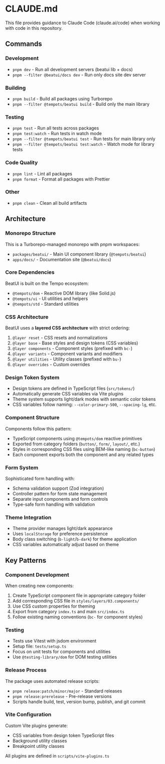 # CLAUDE.md

This file provides guidance to Claude Code (claude.ai/code) when working with code in this repository.

## Commands

### Development
- `pnpm dev` - Run all development servers (beatui lib + docs)
- `pnpm --filter @beatui/docs dev` - Run only docs site dev server

### Building
- `pnpm build` - Build all packages using Turborepo
- `pnpm --filter @tempots/beatui build` - Build only the main library

### Testing
- `pnpm test` - Run all tests across packages
- `pnpm test:watch` - Run tests in watch mode
- `pnpm --filter @tempots/beatui test` - Run tests for main library only
- `pnpm --filter @tempots/beatui test:watch` - Watch mode for library tests

### Code Quality
- `pnpm lint` - Lint all packages
- `pnpm format` - Format all packages with Prettier

### Other
- `pnpm clean` - Clean all build artifacts

## Architecture

### Monorepo Structure
This is a Turborepo-managed monorepo with pnpm workspaces:
- `packages/beatui/` - Main UI component library (`@tempots/beatui`)
- `apps/docs/` - Documentation site (`@beatui/docs`)

### Core Dependencies
BeatUI is built on the Tempo ecosystem:
- `@tempots/dom` - Reactive DOM library (like Solid.js)
- `@tempots/ui` - UI utilities and helpers
- `@tempots/std` - Standard utilities

### CSS Architecture
BeatUI uses a **layered CSS architecture** with strict ordering:

1. `@layer reset` - CSS resets and normalizations
2. `@layer base` - Base styles and design tokens (CSS variables)
3. `@layer components` - Component styles (prefixed with `bc-`)
4. `@layer variants` - Component variants and modifiers
5. `@layer utilities` - Utility classes (prefixed with `bu-`)
6. `@layer overrides` - Custom overrides

### Design Token System
- Design tokens are defined in TypeScript files (`src/tokens/`)
- Automatically generate CSS variables via Vite plugins
- Theme system supports light/dark modes with semantic color tokens
- CSS variables follow naming: `--color-primary-500`, `--spacing-lg`, etc.

### Component Structure
Components follow this pattern:
- TypeScript components using `@tempots/dom` reactive primitives
- Exported from category folders (`button/`, `form/`, `layout/`, etc.)
- Styles in corresponding CSS files using BEM-like naming (`bc-button`)
- Each component exports both the component and any related types

### Form System
Sophisticated form handling with:
- Schema validation support (Zod integration)
- Controller pattern for form state management
- Separate input components and form controls
- Type-safe form handling with validation

### Theme Integration
- Theme provider manages light/dark appearance
- Uses `localStorage` for preference persistence
- Body class switching (`b-light`/`b-dark`) for theme application
- CSS variables automatically adjust based on theme

## Key Patterns

### Component Development
When creating new components:
1. Create TypeScript component file in appropriate category folder
2. Add corresponding CSS file in `styles/layers/03.components/`
3. Use CSS custom properties for theming
4. Export from category `index.ts` and main `src/index.ts`
5. Follow existing naming conventions (`bc-` for component styles)

### Testing
- Tests use Vitest with jsdom environment
- Setup file: `tests/setup.ts`
- Focus on unit tests for components and utilities
- Use `@testing-library/dom` for DOM testing utilities

### Release Process
The package uses automated release scripts:
- `pnpm release:patch/minor/major` - Standard releases
- `pnpm release:prerelease` - Pre-release versions
- Scripts handle build, test, version bump, publish, and git commit

### Vite Configuration
Custom Vite plugins generate:
- CSS variables from design token TypeScript files
- Background utility classes
- Breakpoint utility classes

All plugins are defined in `scripts/vite-plugins.ts`
